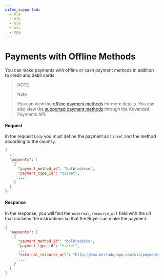 ```yaml
---
sites_supported:
  - mla
  - mlb
  - mlm
  - mlc
  - mpe
---
```


# Payments with Offline Methods

You can make payments with offline or cash payment methods in addition to credit and debit cards.

> NOTE
>
> Note
>
> You can view the [offline payment methods](https://www.mercadopago.com.br/developers/en/guides/payments/api/other-payment-ways) for more details.
> You can also view the [supported payment methods](https://www.mercadopago.com.br/developers/en/guides/marketplace/advanced-payments/supported-payment-methods) through the Advanced Payments API.

#### Request
In the request `body` you must define the payment as `ticket` and the method according to the country.
```json
{
  ...
  "payments": [
    {
      "payment_method_id": "bolbradesco",
      "payment_type_id": "ticket",
      ...
    }
  ]
}
```

#### Response
In the response, you will find the `external_resource_url` field with the url that contains the instructions so that the Buyer can make the payment.
```json
{
  "payments": [
    {
      "payment_method_id": "bolbradesco",
      "payment_type_id": "ticket",
      ...
      "external_resource_url": "http://www.mercadopago.com/mla/payments/ticket/helperpayment_id=4265666119&payment_method_reference_id=3575111597&caller_id=121212&hash=87069857reydfhgjhkjliouy7t6rd",
      ...
    }
  ]
}
```
